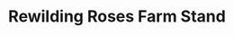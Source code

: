 ---
title: "Rewilding Roses Farm Stand"
url: /roberts-creek/rewilding-roses-farm-stand/
shop: farm
---